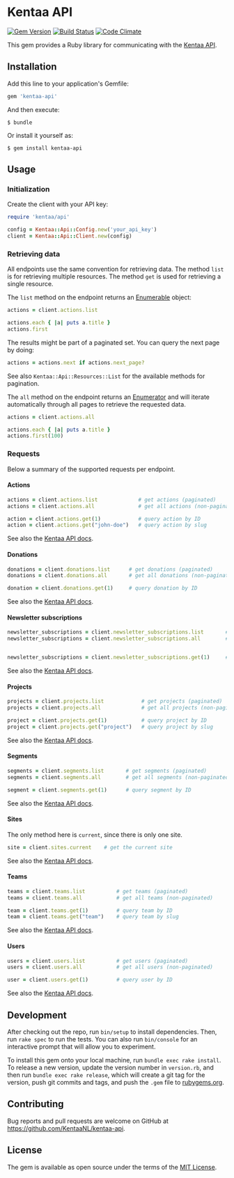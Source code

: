 # Kentaa API

[![Gem Version](https://badge.fury.io/rb/kentaa-api.svg)](https://badge.fury.io/rb/kentaa-api)
[![Build Status](https://travis-ci.org/KentaaNL/kentaa-api.svg?branch=master)](https://travis-ci.org/KentaaNL/kentaa-api)
[![Code Climate](https://codeclimate.com/github/KentaaNL/kentaa-api/badges/gpa.svg)](https://codeclimate.com/github/KentaaNL/kentaa-api)

This gem provides a Ruby library for communicating with the [Kentaa API](https://api.kentaa.nl/v1/doc).

## Installation

Add this line to your application's Gemfile:

```ruby
gem 'kentaa-api'
```

And then execute:

    $ bundle

Or install it yourself as:

    $ gem install kentaa-api

## Usage

### Initialization

Create the client with your API key:

```ruby
require 'kentaa/api'

config = Kentaa::Api::Config.new('your_api_key')
client = Kentaa::Api::Client.new(config)
```

### Retrieving data

All endpoints use the same convention for retrieving data. The method `list` is for retrieving multiple resources. The method `get` is used for retrieving a single resource.

The `list` method on the endpoint returns an [Enumerable](https://ruby-doc.org/core/Enumerable.html) object:

```ruby
actions = client.actions.list

actions.each { |a| puts a.title }
actions.first
```

The results might be part of a paginated set. You can query the next page by doing:

```ruby
actions = actions.next if actions.next_page?
```

See also `Kentaa::Api::Resources::List` for the available methods for pagination.

The `all` method on the endpoint returns an [Enumerator](https://ruby-doc.org/core/Enumerator.html) and will iterate automatically through all pages to retrieve the requested data.

```ruby
actions = client.actions.all

actions.each { |a| puts a.title }
actions.first(100)
```

### Requests

Below a summary of the supported requests per endpoint.

#### Actions

```ruby
actions = client.actions.list             # get actions (paginated)
actions = client.actions.all              # get all actions (non-paginated)

action = client.actions.get(1)            # query action by ID
action = client.actions.get("john-doe")   # query action by slug
```

See also the [Kentaa API docs](https://api.kentaa.nl/v1/doc/actions).

#### Donations

```ruby
donations = client.donations.list      # get donations (paginated)
donations = client.donations.all       # get all donations (non-paginated)

donation = client.donations.get(1)     # query donation by ID
```

See also the [Kentaa API docs](https://api.kentaa.nl/v1/doc/donations).

#### Newsletter subscriptions

```ruby
newsletter_subscriptions = client.newsletter_subscriptions.list       # get newsletter subscriptions (paginated)
newsletter_subscriptions = client.newsletter_subscriptions.all        # get all newsletter subscriptions (non-paginated)


newsletter_subscriptions = client.newsletter_subscriptions.get(1)     # query newsletter subscription by ID
```

See also the [Kentaa API docs](https://api.kentaa.nl/v1/doc/newsletter-subscriptions).

#### Projects

```ruby
projects = client.projects.list            # get projects (paginated)
projects = client.projects.all             # get all projects (non-paginated)

project = client.projects.get(1)           # query project by ID
project = client.projects.get("project")   # query project by slug
```

See also the [Kentaa API docs](https://api.kentaa.nl/v1/doc/projects).

#### Segments

```ruby
segments = client.segments.list       # get segments (paginated)
segments = client.segments.all        # get all segments (non-paginated)

segment = client.segments.get(1)      # query segment by ID
```

See also the [Kentaa API docs](https://api.kentaa.nl/v1/doc/segments).

#### Sites

The only method here is `current`, since there is only one site.

```ruby
site = client.sites.current    # get the current site
```

See also the [Kentaa API docs](https://api.kentaa.nl/v1/doc/sites).

#### Teams

```ruby
teams = client.teams.list          # get teams (paginated)
teams = client.teams.all           # get all teams (non-paginated)

team = client.teams.get(1)         # query team by ID
team = client.teams.get("team")    # query team by slug
```

See also the [Kentaa API docs](https://api.kentaa.nl/v1/doc/teams).


#### Users

```ruby
users = client.users.list          # get users (paginated)
users = client.users.all           # get all users (non-paginated)

user = client.users.get(1)         # query user by ID
```

See also the [Kentaa API docs](https://api.kentaa.nl/v1/doc/users).


## Development

After checking out the repo, run `bin/setup` to install dependencies. Then, run `rake spec` to run the tests. You can also run `bin/console` for an interactive prompt that will allow you to experiment.

To install this gem onto your local machine, run `bundle exec rake install`. To release a new version, update the version number in `version.rb`, and then run `bundle exec rake release`, which will create a git tag for the version, push git commits and tags, and push the `.gem` file to [rubygems.org](https://rubygems.org).

## Contributing

Bug reports and pull requests are welcome on GitHub at https://github.com/KentaaNL/kentaa-api.


## License

The gem is available as open source under the terms of the [MIT License](http://opensource.org/licenses/MIT).


